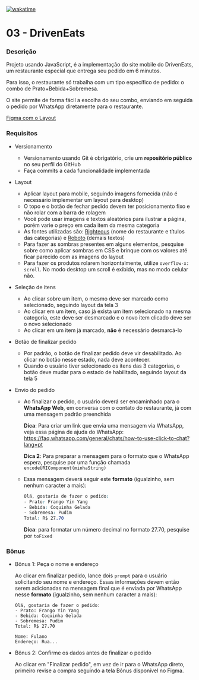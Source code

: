 [![wakatime](https://wakatime.com/badge/user/04459a42-f0a6-4019-ad90-9558a7c04b39/project/5d5c222d-b217-44da-a58f-d92917524788.svg)](https://wakatime.com/badge/user/04459a42-f0a6-4019-ad90-9558a7c04b39/project/5d5c222d-b217-44da-a58f-d92917524788)

# 03 - DrivenEats

### Descrição

Projeto usando JavaScript, é a implementação do site mobile do DrivenEats, um restaurante especial que entrega seu pedido em 6 minutos.

Para isso, o restaurante só trabalha com um tipo específico de pedido: o combo de Prato+Bebida+Sobremesa.

O site permite de forma fácil a escolha do seu combo, enviando em seguida o pedido por WhatsApp diretamente para o restaurante.

[Figma com o Layout](https://www.figma.com/file/i8tceg0W7Z9FfANaDbR3FV/DrivenEats)

### Requisitos

- Versionamento

  - Versionamento usando Git é obrigatório, crie um **repositório público** no seu perfil do GitHub
  - Faça commits a cada funcionalidade implementada

- Layout

  - Aplicar layout para mobile, seguindo imagens fornecida (não é necessário implementar um layout para desktop)
  - O topo e o botão de fechar pedido devem ter posicionamento fixo e não rolar com a barra de rolagem
  - Você pode usar imagens e textos aleatórios para ilustrar a página, porém varie o preço em cada item da mesma categoria
  - As fontes utilizadas são: [Righteous](https://fonts.google.com/specimen/Righteous) (nome do restaurante e títulos das categorias) e [Roboto](https://fonts.google.com/specimen/Roboto) (demais textos)
  - Para fazer as sombras presentes em alguns elementos, pesquise sobre como aplicar sombras em CSS e brinque com os valores até ficar parecido com as imagens do layout
  - Para fazer os produtos rolarem horizontalmente, utilize `overflow-x: scroll`. No modo desktop um scroll é exibido, mas no modo celular não.

- Seleção de itens

  - Ao clicar sobre um item, o mesmo deve ser marcado como selecionado, seguindo layout da tela 3
  - Ao clicar em um item, caso já exista um item selecionado na mesma categoria, este deve ser desmarcado e o novo item clicado deve ser o novo selecionado
  - Ao clicar em um item já marcado, **não** é necessário desmarcá-lo

- Botão de finalizar pedido

  - Por padrão, o botão de finalizar pedido deve vir desabilitado. Ao clicar no botão nesse estado, nada deve acontecer.
  - Quando o usuário tiver selecionado os itens das 3 categorias, o botão deve mudar para o estado de habilitado, seguindo layout da tela 5

- Envio do pedido

  - Ao finalizar o pedido, o usuário deverá ser encaminhado para o **WhatsApp Web**, em conversa com o contato do restaurante, já com uma mensagem padrão preenchida

    **Dica**: Para criar um link que envia uma mensagem via WhatsApp, veja essa página de ajuda do WhatsApp: https://faq.whatsapp.com/general/chats/how-to-use-click-to-chat?lang=pt

    **Dica 2**: Para preparar a mensagem para o formato que o WhatsApp espera, pesquise por uma função chamada `encodeURIComponent(minhaString)`

  - Essa mensagem deverá seguir este **formato** (igualzinho, sem nenhum caracter a mais):

    ```css
    Olá, gostaria de fazer o pedido:
    - Prato: Frango Yin Yang
    - Bebida: Coquinha Gelada
    - Sobremesa: Pudim
    Total: R$ 27.70
    ```

    **Dica**: para formatar um número decimal no formato 27.70, pesquise por `toFixed`

### Bônus

- Bônus 1: Peça o nome e endereço

  Ao clicar em finalizar pedido, lance dois `prompt` para o usuário solicitando seu nome e endereço. Essas informações devem então serem adicionadas na mensagem final que é enviada por WhatsApp nesse **formato** (igualzinho, sem nenhum caracter a mais):

  ```
  Olá, gostaria de fazer o pedido:
  - Prato: Frango Yin Yang
  - Bebida: Coquinha Gelada
  - Sobremesa: Pudim
  Total: R$ 27.70
  
  Nome: Fulano
  Endereço: Rua...
  ```

- Bônus 2: Confirme os dados antes de finalizar o pedido

  Ao clicar em "Finalizar pedido", em vez de ir para o WhatsApp direto, primeiro revise a compra seguindo a tela Bônus disponível no Figma.
